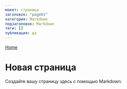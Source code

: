```yaml
---
макет: страница
заголовок: "page01"
категория: Markdown
подзаголовок: Markdown
теги: [] 
публикация: да
---
```

[Home](index.md) 
# Новая страница #

Создайте вашу страницу здесь с помощью Markdown.